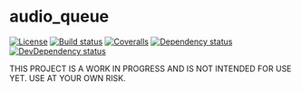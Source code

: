 audio_queue
===========

[![License](https://img.shields.io/github/license/thislooksfun/audio_queue.svg?style=flat-square)](https://github.com/thislooksfun/audio_queue/blob/master/LICENSE)
[![Build status](https://img.shields.io/travis/thislooksfun/audio_queue/master.svg?style=flat-square)](https://travis-ci.org/thislooksfun/audio_queue)
[![Coveralls](https://img.shields.io/coveralls/github/thislooksfun/audio_queue.svg?style=flat-square)](https://coveralls.io/github/thislooksfun/audio_queue?branch=master)
[![Dependency status](https://img.shields.io/david/thislooksfun/audio_queue.svg?style=flat-square)](https://david-dm.org/thislooksfun/audio_queue)
[![DevDependency status](https://img.shields.io/david/dev/thislooksfun/audio_queue.svg?style=flat-square)](https://david-dm.org/thislooksfun/audio_queue#info=devDependencies)

THIS PROJECT IS A WORK IN PROGRESS AND IS NOT INTENDED FOR USE YET.
USE AT YOUR OWN RISK.